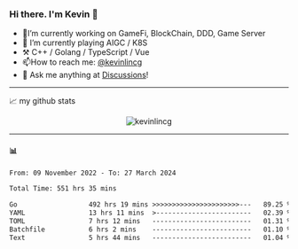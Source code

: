 ### Hi there. I'm Kevin 👋

- 🔭I’m currently working on GameFi, BlockChain, DDD, Game Server
- 🌱 I’m currently playing AIGC / K8S
-   :hammer_and_pick: C++ / Golang / TypeScript / Vue
- 📫How to reach me: [@kevinlincg](https://twitter.com/kevinlincg) 
-   :thought_balloon: Ask me anything at [Discussions](https://github.com/kevinlincg/kevinlincg/issues/new)!

---

📈 my github stats

<p align="center"> <img src="https://github-readme-stats-ouuan.vercel.app/api?username=kevinlincg&theme=dark&show_icons=true&count_private=true" alt="kevinlincg" />

---

#### :bar_chart: 

<!--START_SECTION:waka-->

```txt
From: 09 November 2022 - To: 27 March 2024

Total Time: 551 hrs 35 mins

Go                  492 hrs 19 mins >>>>>>>>>>>>>>>>>>>>>>---   89.25 %
YAML                13 hrs 11 mins  >------------------------   02.39 %
TOML                7 hrs 12 mins   -------------------------   01.31 %
Batchfile           6 hrs 2 mins    -------------------------   01.10 %
Text                5 hrs 44 mins   -------------------------   01.04 %
```

<!--END_SECTION:waka-->
